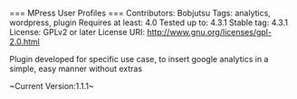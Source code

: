 === MPress User Profiles ===
Contributors: Bobjutsu
Tags: analytics, wordpress, plugin
Requires at least: 4.0
Tested up to: 4.3.1
Stable tag: 4.3.1
License: GPLv2 or later
License URI: http://www.gnu.org/licenses/gpl-2.0.html

Plugin developed for specific use case, to insert google analytics in a simple, easy manner without extras

~Current Version:1.1.1~
